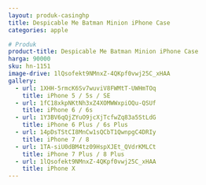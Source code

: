 ```yaml
---
layout: produk-casinghp
title: Despicable Me Batman Minion iPhone Case
categories: apple

# Produk
product-title: Despicable Me Batman Minion iPhone Case
harga: 90000
sku: hn-1151
image-drive: 1lQsofekt9NMnxZ-4QKpf0vwj25C_xHAA
gallery:
  - url: 1XHH-5rmcK6Sv7wuviV8FWMtT-UWHmTOq
    title: iPhone 5 / 5s / SE
  - url: 1fC18xkpNKtNh3xZ4XOMWWxpiOQu-QSUf
    title: iPhone 6 / 6s
  - url: 1Y3BV6qQjZYuO9jcXjTcfwZq83a5StLdG
    title: iPhone 6 Plus / 6s Plus
  - url: 14pDsTStCI8MnCw1sQCbT1QwnpgC4DRIy
    title: iPhone 7 / 8
  - url: 1TA-siU0dBM4tz09HspXJEt_QVdrKMLCt
    title: iPhone 7 Plus / 8 Plus
  - url: 1lQsofekt9NMnxZ-4QKpf0vwj25C_xHAA
    title: iPhone X
---
```


